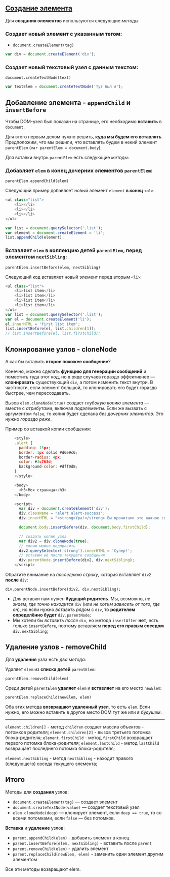 ## [Создание элемента](http://learn.javascript.ru/modifying-document)

Для **создания элементов** используются следующие *методы*:

### Создает новый **элемент** с указанным тегом:

* `document.createElement(tag)`

```javascript
var div = document.createElement('div');
```

### Создает новый **текстовый узел** с данным текстом:

`document.createTextNode(text)`

```javascript
var textElem = document.createTextNode('Тут был я');
```

## Добавление элемента - `appendChild` и `insertBefore`

Чтобы DOM-узел был показан на странице, его необходимо **вставить** в `document`.

Для этого первым делом нужно решить, **куда мы будем его вставлять**. Предположим, что мы решили, что вставлять будем в некий элемент `parentElem` (`var parentElem = document.body`).

Для вставки внутрь `parentElem` есть следующие *методы*:

### Добавляет `elem` **в конец** дочерних элементов `parentElem`:

`parentElem.appendChild(elem)`

Следующий пример добавляет новый элемент `element` **в конец** `<ol>`:

```javascript
<ul class="list">
	<li></li>
	<li></li>
	<li></li>
</ul>

var list = document.querySelector('.list');
var element = document.createElement = 'li';
list.appendChild(element);
```

### Вставляет `elem` в коллекцию детей `parentElem`, перед элементом `nextSibling`:

`parentElem.insertBefore(elem, nextSibling)`

Следующий код вставляет новый элемент перед вторым `<li>`:

```javascript
<ul class="list">
	<li>list item</li>
	<li>list item</li>
	<li>list item</li>
	<li>list item</li>
</ul>
var list = document.querySelector('.list');
var el = document.createElement('li');
el.innerHTML = 'first list item';
list.insertBefore(el, list.children[1]);
// list.insertBefore(el, list.firstChild);
```

## Клонирование узлов - cloneNode

А как бы вставить **второе похожее сообщение**?

Конечно, можно сделать **функцию для генерации сообщений** и поместить туда этот код, но в ряде случаев гораздо эффективнее — **клонировать** существующий `div`, а потом изменить текст внутри. В частности, если элемент большой, то клонировать его будет гораздо быстрее, чем пересоздавать.

Вызов `elem.cloneNode(true)` создаст *глубокую копию элемента* — вместе с *атрибутами*, включая *подэлементы*. Если же вызвать с аргументом `false`, то копия будет сделана *без дочерних элементов*. Это нужно *гораздо реже*.

Пример со вставкой копии сообщения:

```javascript
	<style>
	.alert {
	  padding: 15px;
	  border: 1px solid #d6e9c6;
	  border-radius: 4px;
	  color: #3c763d;
	  background-color: #dff0d8;
	}
	</style>

	<body>
	  <h3>Моя страница</h3>
	</body>

	<script>
	  var div = document.createElement('div');
	  div.className = "alert alert-success";
	  div.innerHTML = "<strong>Ура!</strong> Вы прочитали это важное сообщение.";

	  document.body.insertBefore(div, document.body.firstChild);

	  // создать копию узла
	  var div2 = div.cloneNode(true);
	  // копию можно подправить
	  div2.querySelector('strong').innerHTML = 'Супер!';
	  // вставим её после текущего сообщения
	  div.parentNode.insertBefore(div2, div.nextSibling);
	</script>
```

Обратите внимание на *последнюю строку*, которая вставляет `div2` **после** `div`:

`div.parentNode.insertBefore(div2, div.nextSibling);`

* Для вставки нам нужен **будущий родитель**. Мы, возможно, *не знаем, где точно находится* `div` (или *не хотим зависеть от того, где он*), но если нужно *вставить рядом* с `div`, то **родителем определённо будет** `div.parentNode`;
* Мы хотели бы *вставить после* `div`, но метода `insertAfter` **нет**, есть только `insertBefore`, поэтому вставляем **перед его правым соседом** `div.nextSibling`;


## Удаление узлов - removeChild

Для **удаления** узла есть *два метода*:

Удаляет `elem` из **списка детей** `parentElem`:

`parentElem.removeChild(elem)`

Среди детей `parentElem` **удаляет** `elem` и **вставляет** на его место `newElem`:

`parentElem.replaceChild(newElem, elem)`

Оба этих метода **возвращают удаленный узел**, то есть `elem`. Если нужно, его можно вставить в другое место DOM тут же или *в будущем*.


***

`element.children[]` - метод `children` создает массив объектов - потомков родителя;
`element.children[2]` - вызов третьего потомка блока-родителя;
`element.firstChild` - метод `firstChild` возвращает первого потомка блока-родителя;
`element.lastChild` - метод `lastChild` возвращает последнего потомка блока-родителя;

`element.nextSibling` - метод `nextSibling` - находит правого (следующего) соседа текущего элемента;


## Итого

Методы для **создания** узлов:

* `document.createElement(tag)` — создает элемент
* `document.createTextNode(value)` — создает текстовый узел
* `elem.cloneNode(deep)` — клонирует элемент, если `deep == true`, то со всеми потомками, если `false` — без потомков.

**Вставка** и **удаление** узлов:

* `parent.appendChild(elem)` - добавить элемент в конец
* `parent.insertBefore(elem, nextSibling)` - вставить после `parent`
* `parent.removeChild(elem)` - удалить элемент
* `parent.replaceChild(newElem, elem)` - заменить одни элемент другим элементом

Все эти методы возвращают elem.
